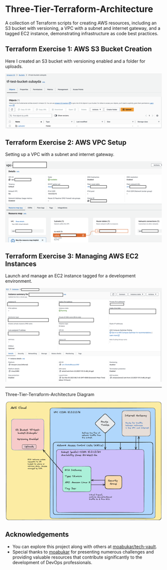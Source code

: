 # Three-Tier-Terraform-Architecture


A collection of Terraform scripts for creating AWS resources, including an S3 bucket with versioning, a VPC with a subnet and internet gateway, and a tagged EC2 instance, demonstrating infrastructure as code best practices.


## Terraform Exercise 1: AWS S3 Bucket Creation

Here I created an S3 bucket with versioning enabled and a folder for uploads.

![Diagram](https://github.com/Zhagi/Three-Tier-Terraform-Architecture/blob/main/images/S3%20bucket%20with%20upload%20folder.png?raw=true)

## Terraform Exercise 2: AWS VPC Setup

Setting up a VPC with a subnet and internet gateway.

![Diagram](https://github.com/Zhagi/Three-Tier-Terraform-Architecture/blob/main/images/VPC%20creation.png?raw=true)

## Terraform Exercise 3: Managing AWS EC2 Instances

Launch and manage an EC2 instance tagged for a development environment.

![Diagram](https://github.com/Zhagi/Three-Tier-Terraform-Architecture/blob/main/images/EC2%20instance%20creation.png?raw=true)

---

Three-Tier-Terraform-Architecture Diagram


![Diagram](https://github.com/Zhagi/Three-Tier-Terraform-Architecture/blob/main/images/3%20Tier%20Terraform%20Architecture%20Diagram.png?raw=true)


## Acknowledgements
- You can explore this project along with others at [moabukar/tech-vault](https://github.com/moabukar/tech-vault).
- Special thanks to [moabukar](https://github.com/moabukar) for presenting numerous challenges and providing valuable resources that contribute significantly to the development of DevOps professionals.
